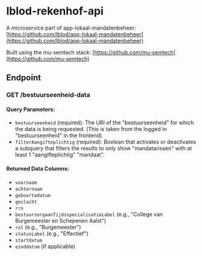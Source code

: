 # lblod-rekenhof-api

A microservice part of app-lokaal-mandatenbeheer:
[https://github.com/lblod/app-lokaal-mandatenbeheer](https://github.com/lblod/app-lokaal-mandatenbeheer)

Built using the mu-semtech stack:
[https://github.com/mu-semtech](https://github.com/mu-semtech)

## Endpoint

### GET /bestuurseenheid-data

#### Query Parameters:
- `bestuurseenheid` (required): The URI of the "bestuurseenheid" for which the data is being requested. (This is taken from the logged in "bestuurseenheid" in the frontend)
- `filterAangifteplichtig` (required): Boolean that activates or deactivates a subquery that filters the results to only show "mandatarissen" with at least 1 "aangifteplichtig" "mandaat".

#### Returned Data Columns:
- `voornaam`
- `achternaam`
- `geboortedatum`
- `geslacht`
- `rrn`
- `bestuursorgaanTijdsspecialisatieLabel` (e.g., "College van Burgemeester en Schepenen Aalst")
- `rol` (e.g., "Burgemeester")
- `statusLabel` (e.g., "Effectief")
- `startdatum`
- `einddatum` (if applicable)
